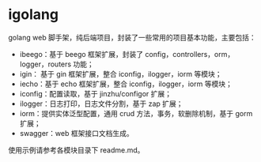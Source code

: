 # igolang
golang web 脚手架，纯后端项目，封装了一些常用的项目基本功能，主要包括：
- ibeego：基于 beego 框架扩展，封装了 config，controllers，orm，logger，routers 功能； 
- igin： 基于 gin 框架扩展，整合 iconfig，ilogger，iorm 等模块；
- iecho：基于 echo 框架扩展，整合 iconfig，ilogger，iorm 等模块；
- iconfig：配置读取，基于 jinzhu/configor 扩展；
- ilogger：日志打印，日志文件分割，基于 zap 扩展；
- iorm：提供实体泛型配置，通用 crud 方法，事务，软删除机制，基于 gorm 扩展；
- swagger：web 框架接口文档生成。

使用示例请参考各模块目录下 readme.md。